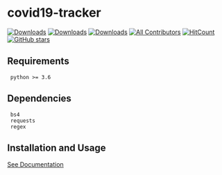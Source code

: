 # covid19-tracker

[![Downloads](https://pepy.tech/badge/covid19-tracker)](https://pepy.tech/project/covid19-tracker)
[![Downloads](https://pepy.tech/badge/covid19-tracker/month)](https://pepy.tech/project/covid19-tracker/month)
[![Downloads](https://pepy.tech/badge/covid19-tracker/week)](https://pepy.tech/project/covid19-tracker/week)
[![All Contributors](https://img.shields.io/badge/all_contributors-2-orange.svg?style=flat-square)](#contributors-)
[![HitCount](http://hits.dwyl.com/Kamaropoulos/COVID19Py.svg)](http://hits.dwyl.com/Ajay2810-hub/covid19-tracker) 
[![GitHub stars](https://img.shields.io/github/stars/Ajay2810-hub/covid19-tracker.svg?style=social&label=Star)](https://github.com/Ajay2810-hub/covid19-tracker)

## Requirements
```
 python >= 3.6
```

## Dependencies
```
 bs4
 requests
 regex
```

## Installation and Usage
[See Documentation](https://ajay2810-hub.github.io/covid19-tracker/) 
